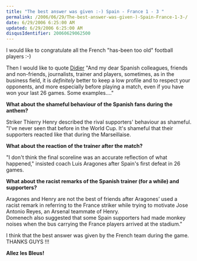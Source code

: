```yaml
---
title: "The best answer was given :-) Spain - France 1 - 3 "
permalink: /2006/06/29/The-best-answer-was-given-)-Spain-France-1-3-/
date: 6/29/2006 6:25:00 AM
updated: 6/29/2006 6:25:00 AM
disqusIdentifier: 20060629062500
---
```

I would like to congratulate all the French "has-been too old" football players :-)

Then I would like to quote [Didier](http://www.didierbeck.com/)
"And my dear Spanish colleagues, friends and non-friends, journalists, trainer and players, sometimes, as in the business field, it is *definitely* better to keep a low profile and to respect your opponents, and more especially before playing a match, even if you have won your last 26 games. Some examples...."
<!-- more -->

<strong>What about the shameful behaviour of the Spanish fans during the anthem?</strong>

Striker Thierry Henry described the rival supporters' behaviour as shameful. "I've never seen that before in the World Cup. It's shameful that their supporters reacted like that during the Marseillaise. 

<strong>What about the reaction of the trainer after the match? </strong>

"I don't think the final scoreline was an accurate reflection of what happened," insisted coach Luis Aragones after Spain's first defeat in 26 games. 

<strong>What about the racist remarks of the Spanish trainer (for a while) and supporters? </strong>

Aragones and Henry are not the best of friends after Aragones’ used a racist remark in referring to the France striker while trying to motivate Jose Antonio Reyes, an Arsenal teammate of Henry. <br>Domenech also suggested that some Spain supporters had made monkey noises when the bus carrying the France players arrived at the stadium."

I think that the best answer was given by the French team during the game. THANKS GUYS !!!

<strong>Allez les Bleus! </strong>
